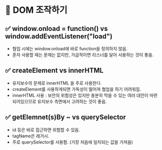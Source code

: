 # 📌 DOM 조작하기

## ✅ window.onload = function() vs window.addEventListener("load")
- 협업 시에는 window.onload에 바로 function을 정의하지 않음.
- 혼자 사용할 때는 문제는 없지만, 가급적이면 리스너를 달아 사용하는 것이 좋음.

## ✅ createElement vs innerHTML
- 유지보수의 문제로 innerHTML 을 주로 사용한다.
- createElement를 사용하게되면 가독성이 떨어져 협업을 하기 어려워짐.
- innerHTML 사용 : 보안의 위험성은 있지만 충분히 막을 수 있는 여러 대안이 마련되어있으므로 유지보수 측면에서 고려하는 것이 좋음.

## ✅ getElemnet(s)By ~ vs querySelector
- id 등은 바로 접근하면 위험할 수 있음.
- tagName은 레거시. 
- 주로 querySelector를 사용함. (가장 처음에 일치되는 값을 가져옴)
